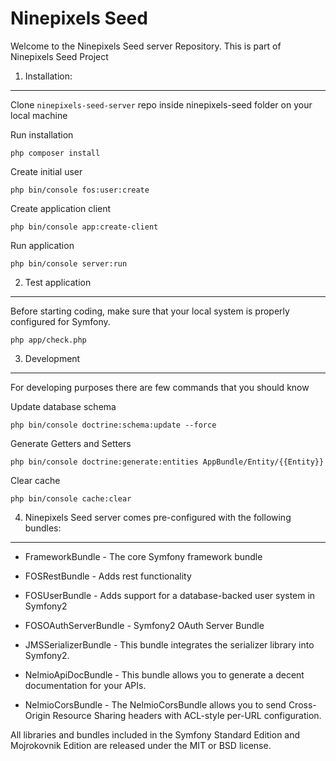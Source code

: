 Ninepixels Seed
========================

Welcome to the Ninepixels Seed server Repository. This is part of Ninepixels Seed Project

1) Installation:
----------------------------------

Clone `ninepixels-seed-server` repo inside ninepixels-seed folder on your local machine

Run installation

    php composer install

Create initial user

    php bin/console fos:user:create

Create application client

    php bin/console app:create-client

Run application

    php bin/console server:run


2) Test application
----------------------------------

Before starting coding, make sure that your local system is properly configured for Symfony.
  
    php app/check.php

3) Development
----------------------------------

For developing purposes there are few commands that you should know

Update database schema 

    php bin/console doctrine:schema:update --force

Generate Getters and Setters

    php bin/console doctrine:generate:entities AppBundle/Entity/{{Entity}}

Clear cache

    php bin/console cache:clear


4) Ninepixels Seed server comes pre-configured with the following bundles:
----------------------------------

  * FrameworkBundle - The core Symfony framework bundle

  * FOSRestBundle - Adds rest functionality

  * FOSUserBundle - Adds support for a database-backed user system in Symfony2

  * FOSOAuthServerBundle - Symfony2 OAuth Server Bundle

  * JMSSerializerBundle - This bundle integrates the serializer library into Symfony2.

  * NelmioApiDocBundle - This bundle allows you to generate a decent documentation for your APIs.

  * NelmioCorsBundle - The NelmioCorsBundle allows you to send Cross-Origin Resource Sharing headers with ACL-style per-URL configuration.

All libraries and bundles included in the Symfony Standard Edition and Mojrokovnik Edition are
released under the MIT or BSD license.